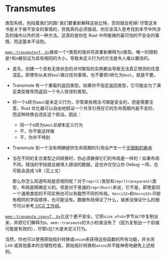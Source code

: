 # Transmutes

类型系统，别挡着我们的路! 我们要重新解释这些比特，否则就会死掉! 尽管这本书是关于做不安全的事情的，但我真的必须强调，你应该深入思考找到本节中所涉及的操作以外的另一种方法。这真的是你在 Rust 中所能做的最可怕的不安全的事情，而这基本不设防。

[`mem::transmute<T, U>`][transmute]接收一个`T`类型的值并将其重新解释为`U`类型。唯一的限制是`T`和`U`被验证为具有相同的大小。导致未定义行为的方法是令人难以置信的。

- 首先，创建一个具有无效状态的*任何*类型的实例都会导致无法真正预测的任意混乱。即使你从未对`bool`做过任何事情，也不要把`3`转化为`bool`。就是不要。
- Transmute 有一个重载的返回类型。如果你不指定返回类型，它可能会为了满足类型推导而返回一个令人惊讶的类型。
- 将一个`&`转为`&mut`是未定义行为，尽管某些用法*可能*是安全的，但是需要注意，Rust 优化器可以自由地假设一个共享引用在它的生命周期内是不变的，而这种转换会违反这个假设。因此：
  - 将一个`&`转为`&mut`*总是*未定义行为
  - 不，你不能这样做
  - 不，你并不特别
- Transmute 到一个没有明确提供生命周期的引用会产生一个[无限制的寿命][unbounded lifetime]
- 当在不同的复合类型之间转换时，你必须确保它们的布局是一样的！如果布局不同，错误的字段就会被填入错误的数据，这也许仅仅让你 Debug 一阵，也可能会造成 UB（见上文）

  那么你怎么知道布局是否相同呢？对于`repr(C)`类型和`repr(transparent)`类型，布局是精确定义的。但是对于普通的`repr(Rust)`来说，它不是。即使是同一个通用类型的不同实例也可以有截然不同的布局。`Vec<i32>`和`Vec<u32>`*可能*有相同的字段顺序，也可能没有。数据布局保证了什么，或者没保证什么的细节可以参考[ UCG 工作组][ucg-layout]。

[`mem::transmute_copy<T, U>`][transmute_copy]比这个更不安全。它把`size_of<U>`字节从`T`中复制出来，并把它们解释为`U`。`mem::transmute`的大小检查没有了（因为复制出一个前缀可能是有效的），尽管`U`比`T`大是未定义行为。

当然，你也可以使用原始指针转换或`union`来获得这些函数的所有功能，并关闭 Lint 或其他基本的合理性检查。原始指针转换和`union`并不能神奇地避免上述规则。

[unbounded lifetime]: ./unbounded-lifetimes.md
[transmute]: https://doc.rust-lang.org/std/mem/fn.transmute.html
[transmute_copy]: https://doc.rust-lang.org/std/mem/fn.transmute_copy.html
[ucg-layout]: https://rust-lang.github.io/unsafe-code-guidelines/layout.html
